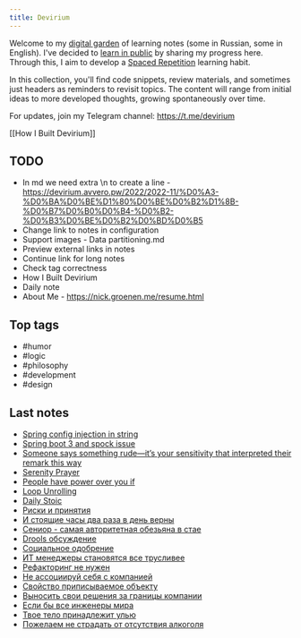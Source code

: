 ```yaml
---
title: Devirium
---
```


Welcome to my [digital garden](https://maggieappleton.com/garden-history) of learning notes (some in Russian, some in English). I've decided to [learn in public](https://dev.to/jbranchaud/how-i-learned-to-learn-in-public-2f4m) by sharing my progress here. Through this, I aim to develop a [Spaced Repetition](https://til.yenly.wtf/notes/spaced-repetition) learning habit.

In this collection, you'll find code snippets, review materials, and sometimes just headers as reminders to revisit topics. The content will range from initial ideas to more developed thoughts, growing spontaneously over time.

For updates, join my Telegram channel: https://t.me/devirium

[[How I Built Devirium]]

## TODO

- In md we need extra \n to create a line - https://devirium.avvero.pw/2022/2022-11/%D0%A3-%D0%BA%D0%BE%D1%80%D0%BE%D0%B2%D1%8B-%D0%B7%D0%B0%D0%B4-%D0%B2-%D0%B3%D0%BE%D0%B2%D0%BD%D0%B5
- Change link to notes in configuration
- Support images - Data partitioning.md
- Preview external links in notes
- Continue link for long notes
- Check tag correctness
- How I Built Devirium
- Daily note
- About Me - https://nick.groenen.me/resume.html

## Top tags
- #humor
- #logic
- #philosophy
- #development
- #design

## Last notes
- [Spring config injection in string](2023/2023-08/Spring-config-injection-in-string.md)
- [Spring boot 3 and spock issue](2023/2023-08/Spring-boot-3-and-spock-issue.md)
- [Someone says something rude—it’s your sensitivity that interpreted their remark this way](2023/2023-08/Someone-says-something-rude—it’s-your-sensitivity-that-interpreted-their-remark-this-way.md)
- [Serenity Prayer](2023/2023-08/Serenity-Prayer.md)
- [People have power over you if](2023/2023-08/People-have-power-over-you-if.md)
- [Loop Unrolling](2023/2023-08/Loop-Unrolling.md)
- [Daily Stoic](2023/2023-08/Daily-Stoic.md)
- [Риски и принятия](2021/2021-11/Риски-и-принятия.md)
- [И стоящие часы два раза в день верны](2023/2023-11/И-стоящие-часы-два-раза-в-день-верны.md)
- [Сениор - самая авторитетная обезьяна в стае](2024/2024-01/Сениор---самая-авторитетная-обезьяна-в-стае.md)
- [Drools обсуждение](2024/2024-01/Drools-обсуждение.md)
- [Социальное одобрение](2023/2023-11/Социальное-одобрение.md)
- [ИТ менеджеры становятся все трусливее](2024-07/ИТ-менеджеры-становятся-все-трусливее.md)
- [Рефакторинг не нужен](2024/2024-01/Рефакторинг-не-нужен.md)
- [Не ассоциируй себя с компанией](2024/2024-01/Не-ассоциируй-себя-с-компанией.md)
- [Свойство приписываемое объекту](2022/2022-07/Свойство-приписываемое-объекту.md)
- [Выносить свои решения за границы компании](2024-07/Выносить-свои-решения-за-границы-компании.md)
- [Если бы все инженеры мира](2023/2023-12/Если-бы-все-инженеры-мира.md)
- [Твое тело принадлежит улью](2024/2024-06/Твое-тело-принадлежит-улью.md)
- [Пожелаем не страдать от отсутствия алкоголя](2024/2024-01/Пожелаем-не-страдать-от-отсутствия-алкоголя.md)
